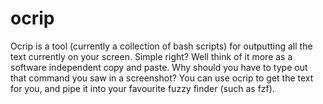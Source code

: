 # ocrip
Ocrip is a tool (currently a collection of bash scripts) for outputting all the text currently on your screen. Simple right? Well think of it more as a software independent copy and paste. Why should you have to type out that command you saw in a screenshot? You can use ocrip to get the text for you, and pipe it into your favourite fuzzy finder (such as fzf).
